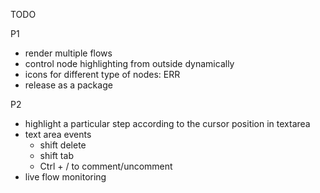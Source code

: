 TODO

P1
- render multiple flows
- control node highlighting from outside dynamically
- icons for different type of nodes: ERR
- release as a package

P2
- highlight a particular step according to the cursor position in textarea
- text area events
  - shift delete
  - shift tab
  - Ctrl + / to comment/uncomment
- live flow monitoring

